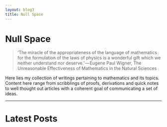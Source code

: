```yaml
---
layout: blog3
title: Null Space
---
```


# Null Space

> ‘The miracle of the appropriateness of the language of mathematics for the formulation of the laws of physics is a wonderful gift which we neither understand nor deserve.’ — Eugene Paul Wigner, The Unreasonable Effectiveness of Mathematics in the Natural Sciences

Here lies my collection of writings pertaining to mathematics and its topics. Content here range from scribblings of proofs, derivations and quick notes to well thought out articles with a coherent goal of communicating a set of ideas.

---

# Latest Posts